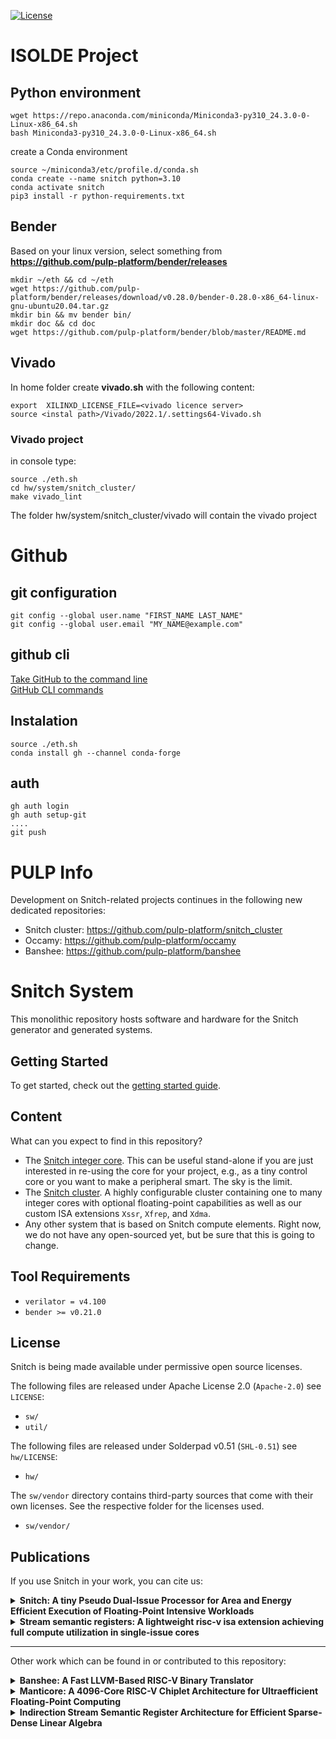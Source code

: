 [![License](https://img.shields.io/badge/License-Apache%202.0-blue.svg)](https://opensource.org/licenses/Apache-2.0)

# ISOLDE Project
## Python environment
```
wget https://repo.anaconda.com/miniconda/Miniconda3-py310_24.3.0-0-Linux-x86_64.sh
bash Miniconda3-py310_24.3.0-0-Linux-x86_64.sh 
```
create a Conda environment  
```
source ~/miniconda3/etc/profile.d/conda.sh
conda create --name snitch python=3.10
conda activate snitch
pip3 install -r python-requirements.txt
```
## Bender
Based on your linux version, select something from **https://github.com/pulp-platform/bender/releases**  

```
mkdir ~/eth && cd ~/eth
wget https://github.com/pulp-platform/bender/releases/download/v0.28.0/bender-0.28.0-x86_64-linux-gnu-ubuntu20.04.tar.gz
mkdir bin && mv bender bin/
mkdir doc && cd doc
wget https://github.com/pulp-platform/bender/blob/master/README.md
```
## Vivado 
In home folder create  **vivado.sh** with the following content:  
```
export  XILINXD_LICENSE_FILE=<vivado licence server>   
source <instal path>/Vivado/2022.1/.settings64-Vivado.sh
```
### Vivado project
in console type:
```
source ./eth.sh
cd hw/system/snitch_cluster/
make vivado_lint
```

The folder hw/system/snitch_cluster/vivado will contain the vivado project
# Github 
## git configuration
```
git config --global user.name "FIRST_NAME LAST_NAME"
git config --global user.email "MY_NAME@example.com"
```
## github cli  
[Take GitHub to the command line](https://github.com/cli/cli#installation)  
[GitHub CLI commands](https://cli.github.com/manual/gh)  
## Instalation  
```
source ./eth.sh
conda install gh --channel conda-forge
```
## auth
```
gh auth login
gh auth setup-git
....
git push
```

# PULP Info

 Development on Snitch-related projects continues in the following new dedicated repositories:

* Snitch cluster: https://github.com/pulp-platform/snitch_cluster
* Occamy: https://github.com/pulp-platform/occamy
* Banshee: https://github.com/pulp-platform/banshee

# Snitch System

This monolithic repository hosts software and hardware for the Snitch generator and generated systems.

## Getting Started

To get started, check out the [getting started guide](https://pulp-platform.github.io/snitch/ug/getting_started/).

## Content

What can you expect to find in this repository?

- The [Snitch integer core](https://pulp-platform.github.io/snitch/rm/snitch/). This can be useful stand-alone if you are just
  interested in re-using the core for your project, e.g., as a tiny control core
  or you want to make a peripheral smart. The sky is the limit.
- The [Snitch cluster](https://pulp-platform.github.io/snitch/ug/snitch_cluster/). A highly configurable cluster containing one to many
  integer cores with optional floating-point capabilities as well as our custom
  ISA extensions `Xssr`, `Xfrep`, and `Xdma`.
- Any other system that is based on Snitch compute elements. Right now, we do not
  have any open-sourced yet, but be sure that this is going to change.

## Tool Requirements

* `verilator = v4.100`
* `bender >= v0.21.0`

## License

Snitch is being made available under permissive open source licenses.

The following files are released under Apache License 2.0 (`Apache-2.0`) see `LICENSE`:

- `sw/`
- `util/`

The following files are released under Solderpad v0.51 (`SHL-0.51`) see `hw/LICENSE`:

- `hw/`

The `sw/vendor` directory contains third-party sources that come with their own
licenses. See the respective folder for the licenses used.

- `sw/vendor/`

## Publications

If you use Snitch in your work, you can cite us:

<details>
<summary><b>Snitch: A tiny Pseudo Dual-Issue Processor for Area and Energy Efficient Execution of Floating-Point Intensive Workloads</b></summary>
<p>

```
@article{zaruba2020snitch,
  title={Snitch: A tiny Pseudo Dual-Issue Processor for Area and Energy Efficient Execution of Floating-Point Intensive Workloads},
  author={Zaruba, Florian and Schuiki, Fabian and Hoefler, Torsten and Benini, Luca},
  journal={IEEE Transactions on Computers},
  year={2020},
  publisher={IEEE}
}
```

</p>
</details>

<details>
<summary><b>Stream semantic registers: A lightweight risc-v isa extension achieving full compute utilization in single-issue cores</b></summary>
<p>

```
@article{schuiki2020stream,
  title={Stream semantic registers: A lightweight risc-v isa extension achieving full compute utilization in single-issue cores},
  author={Schuiki, Fabian and Zaruba, Florian and Hoefler, Torsten and Benini, Luca},
  journal={IEEE Transactions on Computers},
  volume={70},
  number={2},
  pages={212--227},
  year={2020},
  publisher={IEEE}
}
```

</p>
</details>

---

Other work which can be found in or contributed to this repository:

<details>
<summary><b>Banshee: A Fast LLVM-Based RISC-V Binary Translator</b></summary>
<p>

```
@INPROCEEDINGS{9643546,
  author={Riedel, Samuel and Schuiki, Fabian and Scheffler, Paul and Zaruba, Florian and Benini, Luca},
  booktitle={2021 IEEE/ACM International Conference On Computer Aided Design (ICCAD)}, 
  title={Banshee: A Fast LLVM-Based RISC-V Binary Translator}, 
  year={2021},
  volume={},
  number={},
  pages={1-9},
  doi={10.1109/ICCAD51958.2021.9643546}
}
```

</p>
</details>

<details>
<summary><b>Manticore: A 4096-Core RISC-V Chiplet Architecture for Ultraefficient Floating-Point Computing</b></summary>
<p>

```
@ARTICLE{9296802,
  author={Zaruba, Florian and Schuiki, Fabian and Benini, Luca},
  journal={IEEE Micro}, 
  title={Manticore: A 4096-Core RISC-V Chiplet Architecture for Ultraefficient Floating-Point Computing}, 
  year={2021},
  volume={41},
  number={2},
  pages={36-42},
  doi={10.1109/MM.2020.3045564}
}
```

</p>
</details>

<details>
<summary><b>Indirection Stream Semantic Register Architecture for Efficient Sparse-Dense Linear Algebra</b></summary>
<p>

```
@INPROCEEDINGS{9474230,
  author={Scheffler, Paul and Zaruba, Florian and Schuiki, Fabian and Hoefler, Torsten and Benini, Luca},
  booktitle={2021 Design, Automation & Test in Europe Conference & Exhibition (DATE)}, 
  title={Indirection Stream Semantic Register Architecture for Efficient Sparse-Dense Linear Algebra}, 
  year={2021},
  volume={},
  number={},
  pages={1787-1792},
  doi={10.23919/DATE51398.2021.9474230}
}
```

</p>
</details>


